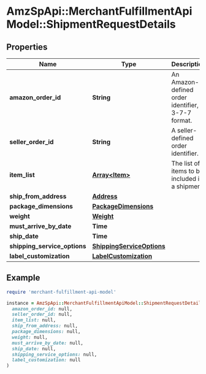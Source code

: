 # AmzSpApi::MerchantFulfillmentApiModel::ShipmentRequestDetails

## Properties

| Name | Type | Description | Notes |
| ---- | ---- | ----------- | ----- |
| **amazon_order_id** | **String** | An Amazon-defined order identifier, in 3-7-7 format. |  |
| **seller_order_id** | **String** | A seller-defined order identifier. | [optional] |
| **item_list** | [**Array&lt;Item&gt;**](Item.md) | The list of items to be included in a shipment. |  |
| **ship_from_address** | [**Address**](Address.md) |  |  |
| **package_dimensions** | [**PackageDimensions**](PackageDimensions.md) |  |  |
| **weight** | [**Weight**](Weight.md) |  |  |
| **must_arrive_by_date** | **Time** |  | [optional] |
| **ship_date** | **Time** |  | [optional] |
| **shipping_service_options** | [**ShippingServiceOptions**](ShippingServiceOptions.md) |  |  |
| **label_customization** | [**LabelCustomization**](LabelCustomization.md) |  | [optional] |

## Example

```ruby
require 'merchant-fulfillment-api-model'

instance = AmzSpApi::MerchantFulfillmentApiModel::ShipmentRequestDetails.new(
  amazon_order_id: null,
  seller_order_id: null,
  item_list: null,
  ship_from_address: null,
  package_dimensions: null,
  weight: null,
  must_arrive_by_date: null,
  ship_date: null,
  shipping_service_options: null,
  label_customization: null
)
```

